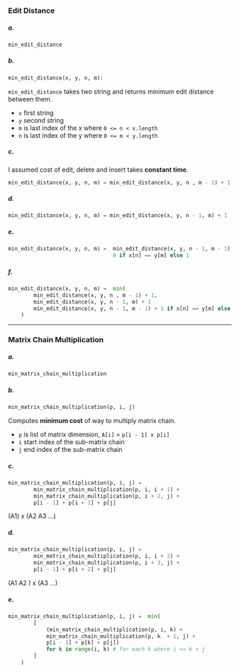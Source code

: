 ### Edit Distance

##### a.
```python
min_edit_distance
```
##### b.
```python
min_edit_distance(x, y, n, m):
```
`min_edit_distance` takes two string and returns minimum edit distance between them.
* `x` first string
* `y` second string
* `m` is last index of the x where `0 <= n < x.length`  
* `n` is last index of the y where `0 <= m < y.length`  
##### c.
I assumed cost of edit, delete and insert takes **constant time**.

```python
min_edit_distance(x, y, n, m) = min_edit_distance(x, y, n , m - 1) + 1
```
##### d.
```python
min_edit_distance(x, y, n, m) = min_edit_distance(x, y, n - 1, m) + 1
```
##### e.
```python
min_edit_distance(x, y, n, m) =  min_edit_distance(x, y, n - 1, m - 1) +
								 0 if x[n] == y[m] else 1
```
##### f.
```python
min_edit_distance(x, y, n, m) =  min( 
		min_edit_distance(x, y, n , m - 1) + 1,
		min_edit_distance(x, y, n - 1, m) + 1
		min_edit_distance(x, y, n - 1, m - 1) + 1 if x[n] == y[m] else 0
	)
```

---

### Matrix Chain Multiplication

##### a.
```python
min_matrix_chain_multiplication
```
##### b.
```python
min_matrix_chain_multiplication(p, i, j) 
```

Computes **minimum cost** of way to multiply matrix chain.
* `p` is list of matrix dimension, `A[i]` = `p[i - 1] x p[i]`
* `i` start index of the sub-matrix chain
* `j` end index of the sub-matrix chain
##### c.

```python
min_matrix_chain_multiplication(p, i, j) =  
		min_matrix_chain_multiplication(p, i, i + 1) +
		min_matrix_chain_multiplication(p, i + 2, j) + 
		p[i - 1] + p[i + 1] + p[j]
```
(A1) x (A2 A3 ...)
 ##### d.
```python
min_matrix_chain_multiplication(p, i, j) =  
		min_matrix_chain_multiplication(p, i, i + 2) +
		min_matrix_chain_multiplication(p, i + 3, j) + 
		p[i - 1] + p[i + 2] + p[j]
```
(A1 A2 ) x (A3 ...)
##### e.

```python
min_matrix_chain_multiplication(p, i, j) =  min(
		[
			(min_matrix_chain_multiplication(p, i, k) +
			min_matrix_chain_multiplication(p, k  + 1, j) + 
			p[i - 1] + p[k] + p[j])
			for k in range(i, k) # for each k where i <= k < j 
		]
	) 
```


